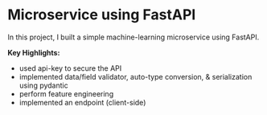 Microservice using FastAPI
==============================

In this project, I built a simple machine-learning microservice using FastAPI. 

<b>Key Highlights:</b>
- used api-key to secure the API
- implemented data/field validator, auto-type conversion, & serialization using pydantic
- perform feature engineering
- implemented an endpoint (client-side) 
